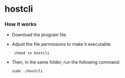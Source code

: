 # hostcli

### How it works

- Download the program file.

- Adjust the file permissions to make it executable:
   ```shell
    chmod +x hostcli
    ```

  
- Then, in the same folder, run the following command:
    
   
    ```shell
    sudo ./hostcli
    ```
